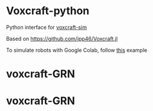 # Voxcraft-python
Python interface for [voxcraft-sim](https://github.com/voxcraft/voxcraft-sim)

Based on https://github.com/jpp46/Voxcraft.jl

To simulate robots with Google Colab, follow [this](https://colab.research.google.com/drive/1lFcDNmUYrb3eQSXdW2Qg6MloPxyhxOXk?usp=sharing) example
# voxcraft-GRN
# voxcraft-GRN
